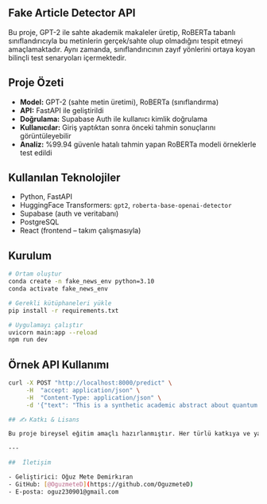
## Fake Article Detector API

Bu proje, GPT-2 ile sahte akademik makaleler üretip, RoBERTa tabanlı sınıflandırıcıyla bu metinlerin gerçek/sahte olup olmadığını tespit etmeyi amaçlamaktadır. Aynı zamanda, sınıflandırıcının zayıf yönlerini ortaya koyan bilinçli test senaryoları içermektedir.

##  Proje Özeti

- **Model:** GPT-2 (sahte metin üretimi), RoBERTa (sınıflandırma)
- **API:** FastAPI ile geliştirildi
- **Doğrulama:** Supabase Auth ile kullanıcı kimlik doğrulama
- **Kullanıcılar:** Giriş yaptıktan sonra önceki tahmin sonuçlarını görüntüleyebilir
- **Analiz:** %99.94 güvenle hatalı tahmin yapan RoBERTa modeli örneklerle test edildi

##  Kullanılan Teknolojiler

- Python, FastAPI
- HuggingFace Transformers: `gpt2`, `roberta-base-openai-detector`
- Supabase (auth ve veritabanı)
- PostgreSQL
- React (frontend – takım çalışmasıyla)

##  Kurulum

```bash
# Ortam oluştur
conda create -n fake_news_env python=3.10
conda activate fake_news_env

# Gerekli kütüphaneleri yükle
pip install -r requirements.txt

# Uygulamayı çalıştır
uvicorn main:app --reload
npm run dev 
```

##  Örnek API Kullanımı

```bash
curl -X POST "http://localhost:8000/predict" \
     -H  "accept: application/json" \
     -H  "Content-Type: application/json" \
     -d '{"text": "This is a synthetic academic abstract about quantum computing."}'

## ✍️ Katkı & Lisans

Bu proje bireysel eğitim amaçlı hazırlanmıştır. Her türlü katkıya ve yapıcı geribildirime açıktır.

---

##  İletişim

- Geliştirici: Oğuz Mete Demirkıran  
- GitHub: [@OguzmeteD](https://github.com/OguzmeteD)  
- E-posta: oguz230901@gmail.com
